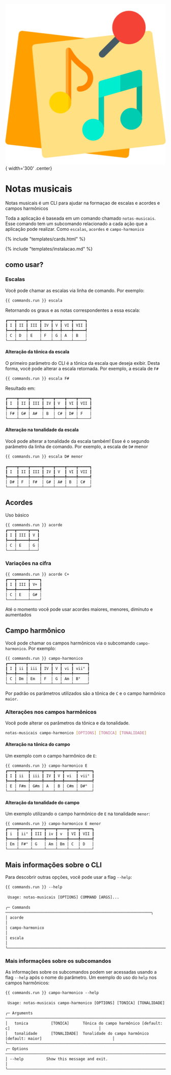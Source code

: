 ![logo do projeto](assets/logo.png){ width='300' .center}
# Notas musicais

Notas musicais é um CLI para ajudar na formaçao de escalas e acordes e
campos harmônicos

Toda a aplicação é baseada em um comando chamado `notas-musicais`. Esse
comando tem um subcomando relacionado a cada ação que a aplicação pode
realizar. Como `escalas`, `acordes` e `campo-harmonico`

{% include "templates/cards.html" %}

{% include "templates/instalacao.md" %}

## como usar?

### Escalas

Você pode chamar as escalas via linha de comando. Por exemplo:

```bash
{{ commands.run }} escala
```

Retornando os graus e as notas correspondentes a essa escala:
```
┏━━━┳━━━━┳━━━━━┳━━━━┳━━━┳━━━━┳━━━━━┓
┃ I ┃ II ┃ III ┃ IV ┃ V ┃ VI ┃ VII ┃
┡━━━╇━━━━╇━━━━━╇━━━━╇━━━╇━━━━╇━━━━━┩
│ C │ D  │ E   │ F  │ G │ A  │ B   │
└───┴────┴─────┴────┴───┴────┴─────┘

```

#### Alteração da tônica da escala

O primeiro parâmetro do CLI é a tônica da escala que deseja exibir. Desta forma, 
você pode alterar a escala retornada. Por exemplo, a escala de `F#`

```bash
{{ commands.run }} escala F#
```

Resultado em:
```
┏━━━━┳━━━━┳━━━━━┳━━━━┳━━━━┳━━━━┳━━━━━┓
┃ I  ┃ II ┃ III ┃ IV ┃ V  ┃ VI ┃ VII ┃
┡━━━━╇━━━━╇━━━━━╇━━━━╇━━━━╇━━━━╇━━━━━┩
│ F# │ G# │ A#  │ B  │ C# │ D# │ F   │
└────┴────┴─────┴────┴────┴────┴─────┘
```

#### Alteração na tonalidade da escala

Você pode alterar a tonalidade da escala também! Esse é o segundo parâmetro
da linha de comando. Por exemplo, a escala de `D#` menor

```
{{ commands.run }} escala D# menor

┏━━━━┳━━━━┳━━━━━┳━━━━┳━━━━┳━━━━┳━━━━━┓
┃ I  ┃ II ┃ III ┃ IV ┃ V  ┃ VI ┃ VII ┃
┡━━━━╇━━━━╇━━━━━╇━━━━╇━━━━╇━━━━╇━━━━━┩
│ D# │ F  │ F#  │ G# │ A# │ B  │ C#  │
└────┴────┴─────┴────┴────┴────┴─────┘
```
## Acordes

Uso básico

```
{{ commands.run }} acorde
┏━━━┳━━━━━┳━━━┓
┃ I ┃ III ┃ V ┃
┡━━━╇━━━━━╇━━━┩
│ C │ E   │ G │
└───┴─────┴───┘
```

### Variações na cifra

```
{{ commands.run }} acorde C+
┏━━━┳━━━━━┳━━━━┓
┃ I ┃ III ┃ V+ ┃
┡━━━╇━━━━━╇━━━━┩
│ C │ E   │ G# │
└───┴─────┴────┘

```

Até o momento você pode usar acordes maiores, menores, diminuto e aumentados

## Campo harmônico

Você pode chamar os campos harmônicos via o subcomando `campo-harmonico`.
 Por exemplo:
```
{{ commands.run }} campo-harmonico
┏━━━┳━━━━┳━━━━━┳━━━━┳━━━┳━━━━┳━━━━━━┓
┃ I ┃ ii ┃ iii ┃ IV ┃ V ┃ vi ┃ vii° ┃
┡━━━╇━━━━╇━━━━━╇━━━━╇━━━╇━━━━╇━━━━━━┩
│ C │ Dm │ Em  │ F  │ G │ Am │ B°   │
└───┴────┴─────┴────┴───┴────┴──────┘
```

Por padrão os parâmetros utilizados são a tônica de `C` e o campo harmônico 
`maior`.

### Alterações nos campos harmônicos

Você pode alterar os parâmetros da tônica e da tonalidade.

```bash
notas-musicais campo-harmonico [OPTIONS] [TONICA] [TONALIDADE]  
```

#### Alteração na tônica do campo

Um exemplo com o campo harmônico de `E`:

```
{{ commands.run }} campo-harmonico E
┏━━━┳━━━━━┳━━━━━┳━━━━┳━━━┳━━━━━┳━━━━━━┓
┃ I ┃ ii  ┃ iii ┃ IV ┃ V ┃ vi  ┃ vii° ┃
┡━━━╇━━━━━╇━━━━━╇━━━━╇━━━╇━━━━━╇━━━━━━┩
│ E │ F#m │ G#m │ A  │ B │ C#m │ D#°  │
└───┴─────┴─────┴────┴───┴─────┴──────┘
```

#### Alteração da tonalidade do campo

Um exemplo utilizando o campo harmônico de `E` na tonalidade `menor`:

```
{{ commands.run }} campo-harmonico E menor
┏━━━━┳━━━━━┳━━━━━┳━━━━┳━━━━┳━━━━┳━━━━━┓
┃ i  ┃ ii° ┃ III ┃ iv ┃ v  ┃ VI ┃ VII ┃
┡━━━━╇━━━━━╇━━━━━╇━━━━╇━━━━╇━━━━╇━━━━━┩
│ Em │ F#° │ G   │ Am │ Bm │ C  │ D   │
└────┴─────┴─────┴────┴────┴────┴─────┘
```

## Mais informações sobre o CLI

Para descobrir outras opções, você pode usar a flag `--help`:

```
{{ commands.run }} --help

 Usage: notas-musicais [OPTIONS] COMMAND [ARGS]...    
                                                                                                              
╭─ Commands ────────────────────────────────────────────────────────────────╮
│ acorde                                                                    │
│ campo-harmonico                                                           │
│ escala                                                                    │
╰───────────────────────────────────────────────────────────────────────────╯
```

### Mais informações sobre os subcomandos

As informações sobre os subcomandos podem ser acessadas usando a flag `--help` após o 
nome do parâmetro. Um exemplo do uso do `help` nos campos harmônicos:

```
{{ commands.run }} campo-harmonico --help
                                                                                                                
 Usage: notas-musicais campo-harmonico [OPTIONS] [TONICA] [TONALIDADE]                                          
                                                                                                                
╭─ Arguments ──────────────────────────────────────────────────────────────────────────────────────────────────╮
│   tonica          [TONICA]      Tônica do campo harmônico [default: c]                                       │
│   tonalidade      [TONALIDADE]  Tonalidade do campo harmônico [default: maior]                               │
╰──────────────────────────────────────────────────────────────────────────────────────────────────────────────╯
╭─ Options ────────────────────────────────────────────────────────────────────────────────────────────────────╮
│ --help          Show this message and exit.                                                                  │
╰──────────────────────────────────────────────────────────────────────────────────────────────────────────────╯
```